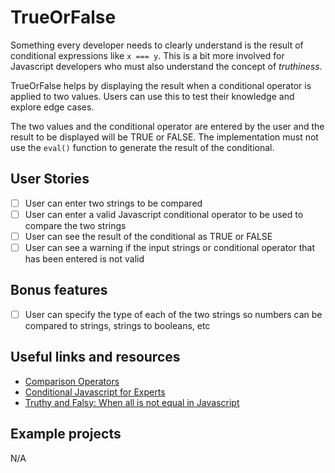 # TrueOrFalse

Something every developer needs to clearly understand is the result of
conditional expressions like `x === y`. This is a bit more involved for
Javascript developers who must also understand the concept of _truthiness_.

TrueOrFalse helps by displaying the result when a conditional operator is
applied to two values. Users can use this to test their knowledge and
explore edge cases.

The two values and the conditional operator are entered by the user and the
result to be displayed will be TRUE or FALSE. The implementation must not use
the `eval()` function to generate the result of the conditional.

## User Stories

- [ ] User can enter two strings to be compared
- [ ] User can enter a valid Javascript conditional operator to be used to compare the two strings
- [ ] User can see the result of the conditional as TRUE or FALSE
- [ ] User can see a warning if the input strings or conditional operator that has been entered is not valid

## Bonus features

- [ ] User can specify the type of each of the two strings so numbers can be compared to strings, strings to booleans, etc

## Useful links and resources

- [Comparison Operators](https://developer.mozilla.org/en-US/docs/Web/JavaScript/Reference/Operators/Comparison_Operators)
- [Conditional Javascript for Experts](https://hackernoon.com/conditional-javascript-for-experts-d2aa456ef67c)
- [Truthy and Falsy: When all is not equal in Javascript](https://www.sitepoint.com/javascript-truthy-falsy/)

## Example projects

N/A
